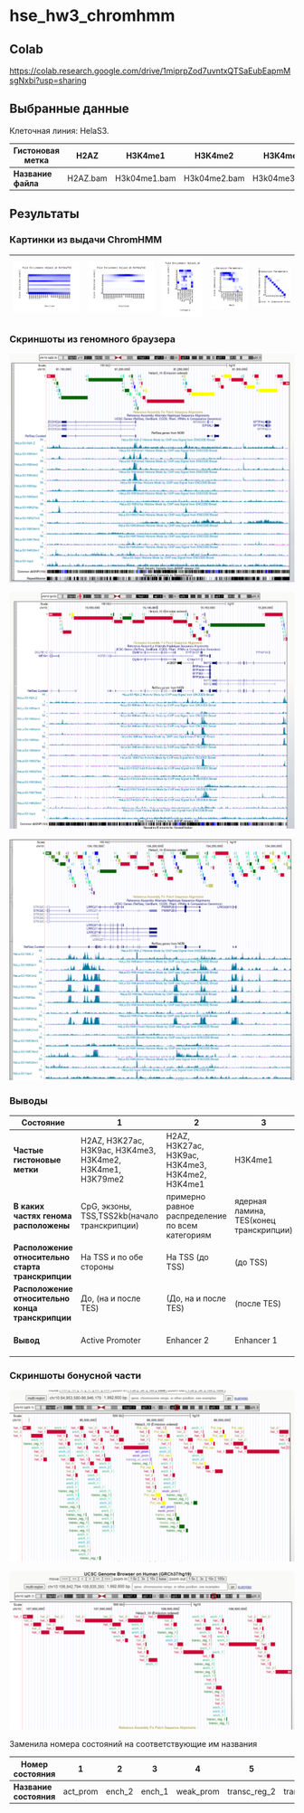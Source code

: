 # hse_hw3_chromhmm

## Colab

https://colab.research.google.com/drive/1miprpZod7uvntxQTSaEubEapmMsgNxbi?usp=sharing

## Выбранные данные

Клеточная линия: HelaS3.

| **Гистоновая метка** | H2AZ | H3K4me1 | H3K4me2 | H3K4me3 | H3K9ac | H3K9me3 | H3K27ac | H3K27me3 | H3K36me3 | H3K79me2 | H4K20me1 | Контроль |
| ------------- | ------------- |--------------------| -- | -- | -- | -- | -- | -- | -- | -- | -- | -- |
| **Название файла** | H2AZ.bam | H3k04me1.bam | H3k04me2.bam | H3k04me3.bam | H3k09ac.bam | H3k09me3.bam | H3k27ac.bam | H3k27me3.bam | H3k36me3.bam | H3k79me2.bam | H4k20me1.bam | ControlStdAlnRep1.bam |


## Результаты

### Картинки из выдачи ChromHMM

| ![image](https://github.com/shaggy99999/hse_hw3_chromhmm/blob/main/results%2010/Helas3_10_RefSeqTES_neighborhood%20(1).png) | ![image](https://github.com/shaggy99999/hse_hw3_chromhmm/blob/main/results%2010/Helas3_10_RefSeqTSS_neighborhood.png) | ![image](https://github.com/shaggy99999/hse_hw3_chromhmm/blob/main/results%2010/Helas3_10_overlap.png) | ![image](https://github.com/shaggy99999/hse_hw3_chromhmm/blob/main/results%2010/emissions_10.png) | ![image](https://github.com/shaggy99999/hse_hw3_chromhmm/blob/main/results%2010/transitions_10.png) |
| ------------- | ------------- |--------------------| -- | -- |

### Скриншоты из геномного браузера

![image](https://github.com/shaggy99999/hse_hw3_chromhmm/blob/main/images/2022-03-24_16-10-09.png)

![image](https://github.com/shaggy99999/hse_hw3_chromhmm/blob/main/images/2022-03-24_16-45-21.png)

![image](https://github.com/shaggy99999/hse_hw3_chromhmm/blob/main/images/2022-03-24_16-46-44.png)

### Выводы


| **Состояние** | 1 | 2 | 3 | 4 | 5 | 6 | 7 | 8 | 9 | 10 |
| ------------- | ------------- |--------------------| -- | -- | -- | -- | -- | -- | -- | -- |
| **Частые гистоновые метки** | H2AZ, H3K27ac, H3K9ac, H3K4me3, H3K4me2, H3K4me1, H3K79me2 | H2AZ, H3K27ac, H3K9ac, H3K4me3, H3K4me2, H3K4me1 | H3K4me1 | H3K4me2, H3K79me2 (H3K27ac, H3K9ac, H3K4me3, H3K4me1) | H3K79me2 (H3K4me1, H4K20me1, H3K36me3) | H3K79me2,  H4K20me1, H3K36me3 | H4K20me1 | H2AZ, H4K20me1, H3K9me3 (H3K9ac, H3K79m2, H3K27me3) | H4K20me1, H3K27me3 | H3K36me3, H3K79me2, H4K20me1 | 
| **В каких частях генома расположены** | CpG, экзоны, TSS,TSS2kb(начало транскрипции) | примерно равное распределение по всем категориям | ядерная ламина, TES(конец транскрипции) | экзоны, гены, TES, TSS2kb | Гены | Экзоны, гены, конец транскрипции, ядерная ламина | Ядерная ламина| Ядерная ламина, экзоныб конец транскрипции | Ядерная ламина (экзоны, гены, TES) | экзоны, гены, TES |
| **Расположение относительно старта транскрипции** | На TSS и по обе стороны | На TSS (до TSS) | (до TSS) | (До) и после TSS | - | - | - | На TSS (до TSS) | - | (До и после TSS) |
| **Расположение относительно конца транскрипции** | До, (на и после TES) | (До, на и после TES) | (после TES) | До, на (и после TES) | (До и на TES) | (До, на и после TES) | - | (До, на и после TES) | (До, на и после TES) | (До, на и после TES) | (До, на и после TES) |
| **Вывод** | Active Promoter | Enhancer 2 | Enhancer 1 | Weak promoter | Transcribed region 2 | Transcribed region 1 | Heterochromatin 1 | Heterochromatin 2 | Polycomb-repressed | Transcribed region 1/Enhancer | 

### Скриншоты бонусной части

![image](https://github.com/shaggy99999/hse_hw3_chromhmm/blob/main/images/2022-03-25_16-19-07.png)

![image](https://github.com/shaggy99999/hse_hw3_chromhmm/blob/main/images/2022-03-25_16-19-39.png)

Заменила номера состояний на соответствующие им названия

| **Номер состояния** | 1 | 2 | 3 | 4 | 5 | 6 | 7 | 8 | 9 | 10 | 
| ------------- | ------------- |--------------------| -- | -- | -- | -- | -- | -- | -- | -- |
| **Название состояния** | act_prom | ench_2 | ench_1 | weak_prom | transc_reg_2 | transc_reg_1 | het_1 | het_2 | Pol_rep | tranreg_or_ench | 
